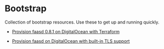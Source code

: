 # Bootstrap

Collection of bootstrap resources. Use these to get up and running quickly.

* [Provision faasd 0.8.1 on DigitalOcean with Terraform](digitalocean-nossl/README.md)

* [Provision faasd on DigitalOcean with built-in TLS support](digitalocean/README.md)
